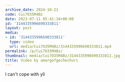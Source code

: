 ```yaml
---
archive_date: 2024-10-21
code: Cui7O35M4Bz
date: 2023-07-11 05:41:34+00:00
id: '3144335996690333811'
layout: post
media:
- id: '3144335996690333811'
  type: video
  url: media/Cui7O35M4Bz/3144335996690333811.mp4
permalink: /p/Cui7O35M4Bz/
thumbnail: media/Cui7O35M4Bz/3144335996690333811.jpg
title: Video by amargofgechechuri
---
```


I can't cope with yll